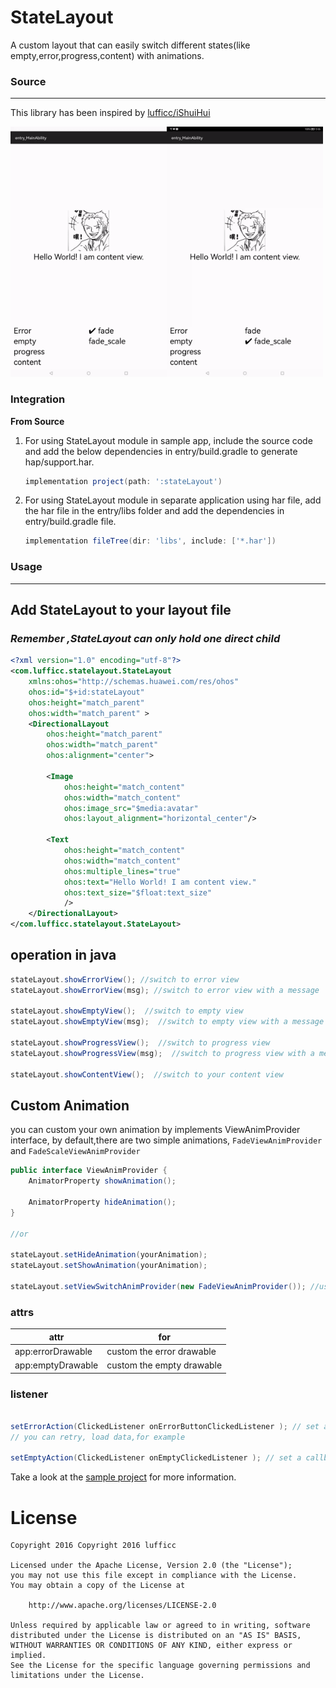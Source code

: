 # StateLayout
A custom layout that can easily switch different states(like empty,error,progress,content) with animations.

### Source

---
This library has been inspired by [lufficc/iShuiHui](https://github.com/lufficc/iShuiHui)

<img src="assets/fade.gif" alt="fade demo" height="400" /><img src="assets/fade_scale.gif" alt="fade_scale demo" height="400" />

### Integration
**From Source**
1. For using StateLayout module in sample app, include the source code and add the below dependencies in entry/build.gradle to generate hap/support.har.
    ```groovy
    implementation project(path: ':stateLayout')
    ```
2. For using StateLayout module in separate application using har file, add the har file in the entry/libs folder and add the dependencies in entry/build.gradle file.
    ```groovy
   implementation fileTree(dir: 'libs', include: ['*.har'])
   
### Usage

----
## Add StateLayout to your layout file
### *Remember ,StateLayout can only hold one direct child* #
```xml
<?xml version="1.0" encoding="utf-8"?>
<com.lufficc.statelayout.StateLayout
    xmlns:ohos="http://schemas.huawei.com/res/ohos"
    ohos:id="$+id:stateLayout"
    ohos:height="match_parent"
    ohos:width="match_parent" >
    <DirectionalLayout
        ohos:height="match_parent"
        ohos:width="match_parent"
        ohos:alignment="center">

        <Image
            ohos:height="match_content"
            ohos:width="match_content"
            ohos:image_src="$media:avatar"
            ohos:layout_alignment="horizontal_center"/>

        <Text
            ohos:height="match_content"
            ohos:width="match_content"
            ohos:multiple_lines="true"
            ohos:text="Hello World! I am content view."
            ohos:text_size="$float:text_size"
            />
    </DirectionalLayout>
</com.lufficc.statelayout.StateLayout>

```

## operation in java
```java
stateLayout.showErrorView(); //switch to error view
stateLayout.showErrorView(msg); //switch to error view with a message

stateLayout.showEmptyView();  //switch to empty view
stateLayout.showEmptyView(msg);  //switch to empty view with a message

stateLayout.showProgressView();  //switch to progress view
stateLayout.showProgressView(msg);  //switch to progress view with a message

stateLayout.showContentView();  //switch to your content view
```
## Custom Animation

you can custom your own animation by implements ViewAnimProvider interface,
by default,there are two simple animations, `FadeViewAnimProvider` and `FadeScaleViewAnimProvider`

```java
public interface ViewAnimProvider {
    AnimatorProperty showAnimation();

    AnimatorProperty hideAnimation();
}

//or

stateLayout.setHideAnimation(yourAnimation);
stateLayout.setShowAnimation(yourAnimation);

stateLayout.setViewSwitchAnimProvider(new FadeViewAnimProvider()); //user it
```


### attrs

|    attr              |     for                        |
|----------------------|--------------------------------|
| app:errorDrawable    | custom the error drawable      |
| app:emptyDrawable    | custom the empty drawable      |
### listener
```java

setErrorAction(ClickedListener onErrorButtonClickedListener ); // set a callback called where error view is clicked,
// you can retry, load data,for example

setEmptyAction(ClickedListener onEmptyClickedListener ); // set a callback called where empty view is clicked

```
Take a look at the [sample project](entry) for more information.

# License
	Copyright 2016 Copyright 2016 lufficc

	Licensed under the Apache License, Version 2.0 (the "License");
	you may not use this file except in compliance with the License.
	You may obtain a copy of the License at

		http://www.apache.org/licenses/LICENSE-2.0

	Unless required by applicable law or agreed to in writing, software
	distributed under the License is distributed on an "AS IS" BASIS,
	WITHOUT WARRANTIES OR CONDITIONS OF ANY KIND, either express or implied.
	See the License for the specific language governing permissions and
	limitations under the License.